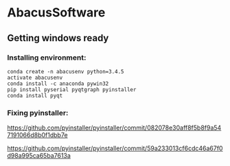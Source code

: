 # AbacusSoftware

## Getting windows ready
### Installing environment:
```
conda create -n abacusenv python=3.4.5
activate abacusenv
conda install -c anaconda pywin32
pip install pyserial pyqtgraph pyinstaller
conda install pyqt
```
### Fixing pyinstaller:
https://github.com/pyinstaller/pyinstaller/commit/082078e30aff8f5b8f9a547191066d8b0f1dbb7e

https://github.com/pyinstaller/pyinstaller/commit/59a233013cf6cdc46a67f0d98a995ca65ba7613a
